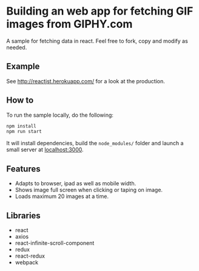 # Building an web app for fetching GIF images from GIPHY.com

A sample for fetching data in react. Feel free to fork, copy and modify as needed.

## Example

See http://reactjst.herokuapp.com/ for a look at the production.

## How to

To run the sample locally, do the following:

```sh
npm install
npm run start
```

It will install dependencies, build the `node_modules/` folder and launch a small server at [localhost:3000](http://localhost:3000).

## Features
* Adapts to	browser, ipad as well as mobile width.
* Shows image full screen when clicking or taping on image.
* Loads maximum 20 images at a time.

## Libraries
* react
* axios
* react-infinite-scroll-component
* redux
* react-redux
* webpack